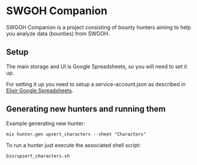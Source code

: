 # SWGOH Companion

SWGOH Companion is a project consisting of bounty hunters aiming to help you analyze data (bounties) from SWGOH.

## Setup

The main storage and UI is Google Spreadsheets, so you will need to set it up.

For setting it up you need to setup a service-account.json as described in [Elixir Google Spreadsheets](https://github.com/Voronchuk/elixir_google_spreadsheets).

## Generating new hunters and running them

  Example generating new hunter:
  ```shell
  mix hunter.gen upsert_characters --sheet "Characters"
  ```

  To run a hunter just execute the associated shell script:
  ```shell
  bin/upsert_characters.sh
  ```